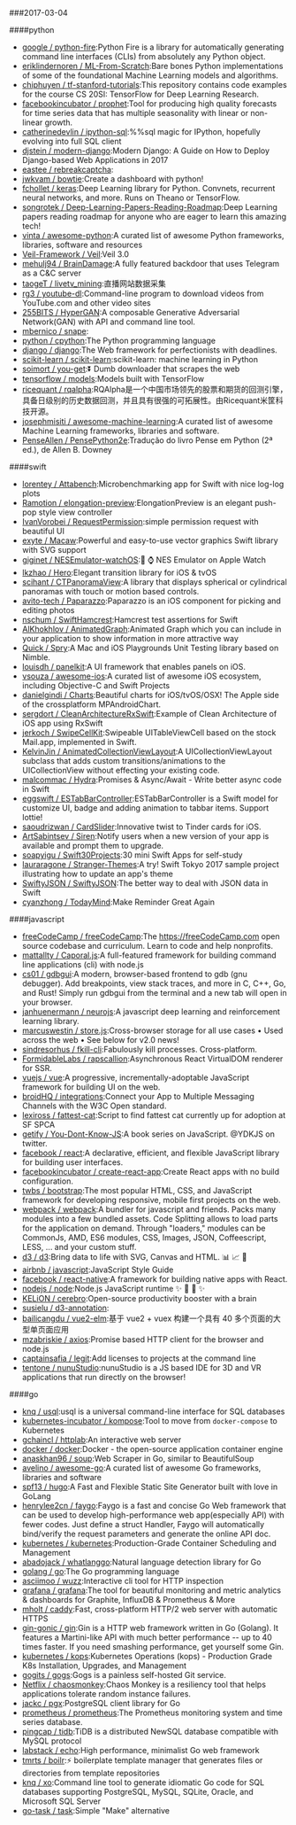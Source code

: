 ###2017-03-04

####python
* [google / python-fire](https://github.com/google/python-fire):Python Fire is a library for automatically generating command line interfaces (CLIs) from absolutely any Python object.
* [eriklindernoren / ML-From-Scratch](https://github.com/eriklindernoren/ML-From-Scratch):Bare bones Python implementations of some of the foundational Machine Learning models and algorithms.
* [chiphuyen / tf-stanford-tutorials](https://github.com/chiphuyen/tf-stanford-tutorials):This repository contains code examples for the course CS 20SI: TensorFlow for Deep Learning Research.
* [facebookincubator / prophet](https://github.com/facebookincubator/prophet):Tool for producing high quality forecasts for time series data that has multiple seasonality with linear or non-linear growth.
* [catherinedevlin / ipython-sql](https://github.com/catherinedevlin/ipython-sql):%%sql magic for IPython, hopefully evolving into full SQL client
* [djstein / modern-django](https://github.com/djstein/modern-django):Modern Django: A Guide on How to Deploy Django-based Web Applications in 2017
* [eastee / rebreakcaptcha](https://github.com/eastee/rebreakcaptcha):
* [jwkvam / bowtie](https://github.com/jwkvam/bowtie):Create a dashboard with python!
* [fchollet / keras](https://github.com/fchollet/keras):Deep Learning library for Python. Convnets, recurrent neural networks, and more. Runs on Theano or TensorFlow.
* [songrotek / Deep-Learning-Papers-Reading-Roadmap](https://github.com/songrotek/Deep-Learning-Papers-Reading-Roadmap):Deep Learning papers reading roadmap for anyone who are eager to learn this amazing tech!
* [vinta / awesome-python](https://github.com/vinta/awesome-python):A curated list of awesome Python frameworks, libraries, software and resources
* [Veil-Framework / Veil](https://github.com/Veil-Framework/Veil):Veil 3.0
* [mehulj94 / BrainDamage](https://github.com/mehulj94/BrainDamage):A fully featured backdoor that uses Telegram as a C&C server
* [taogeT / livetv_mining](https://github.com/taogeT/livetv_mining):直播网站数据采集
* [rg3 / youtube-dl](https://github.com/rg3/youtube-dl):Command-line program to download videos from YouTube.com and other video sites
* [255BITS / HyperGAN](https://github.com/255BITS/HyperGAN):A composable Generative Adversarial Network(GAN) with API and command line tool.
* [mbernico / snape](https://github.com/mbernico/snape):
* [python / cpython](https://github.com/python/cpython):The Python programming language
* [django / django](https://github.com/django/django):The Web framework for perfectionists with deadlines.
* [scikit-learn / scikit-learn](https://github.com/scikit-learn/scikit-learn):scikit-learn: machine learning in Python
* [soimort / you-get](https://github.com/soimort/you-get):⏬ Dumb downloader that scrapes the web
* [tensorflow / models](https://github.com/tensorflow/models):Models built with TensorFlow
* [ricequant / rqalpha](https://github.com/ricequant/rqalpha):RQAlpha是一个中国市场领先的股票和期货的回测引擎，具备日级别的历史数据回测，并且具有很强的可拓展性。由Ricequant米筐科技开源。
* [josephmisiti / awesome-machine-learning](https://github.com/josephmisiti/awesome-machine-learning):A curated list of awesome Machine Learning frameworks, libraries and software.
* [PenseAllen / PensePython2e](https://github.com/PenseAllen/PensePython2e):Tradução do livro Pense em Python (2ª ed.), de Allen B. Downey

####swift
* [lorentey / Attabench](https://github.com/lorentey/Attabench):Microbenchmarking app for Swift with nice log-log plots
* [Ramotion / elongation-preview](https://github.com/Ramotion/elongation-preview):ElongationPreview is an elegant push-pop style view controller
* [IvanVorobei / RequestPermission](https://github.com/IvanVorobei/RequestPermission):simple permission request with beautiful UI
* [exyte / Macaw](https://github.com/exyte/Macaw):Powerful and easy-to-use vector graphics Swift library with SVG support
* [giginet / NESEmulator-watchOS](https://github.com/giginet/NESEmulator-watchOS):👾 ⌚️ NES Emulator on Apple Watch
* [lkzhao / Hero](https://github.com/lkzhao/Hero):Elegant transition library for iOS & tvOS
* [scihant / CTPanoramaView](https://github.com/scihant/CTPanoramaView):A library that displays spherical or cylindrical panoramas with touch or motion based controls.
* [avito-tech / Paparazzo](https://github.com/avito-tech/Paparazzo):Paparazzo is an iOS component for picking and editing photos
* [nschum / SwiftHamcrest](https://github.com/nschum/SwiftHamcrest):Hamcrest test assertions for Swift
* [AlKhokhlov / AnimatedGraph](https://github.com/AlKhokhlov/AnimatedGraph):Animated Graph which you can include in your application to show information in more attractive way
* [Quick / Spry](https://github.com/Quick/Spry):A Mac and iOS Playgrounds Unit Testing library based on Nimble.
* [louisdh / panelkit](https://github.com/louisdh/panelkit):A UI framework that enables panels on iOS.
* [vsouza / awesome-ios](https://github.com/vsouza/awesome-ios):A curated list of awesome iOS ecosystem, including Objective-C and Swift Projects
* [danielgindi / Charts](https://github.com/danielgindi/Charts):Beautiful charts for iOS/tvOS/OSX! The Apple side of the crossplatform MPAndroidChart.
* [sergdort / CleanArchitectureRxSwift](https://github.com/sergdort/CleanArchitectureRxSwift):Example of Clean Architecture of iOS app using RxSwift
* [jerkoch / SwipeCellKit](https://github.com/jerkoch/SwipeCellKit):Swipeable UITableViewCell based on the stock Mail.app, implemented in Swift.
* [KelvinJin / AnimatedCollectionViewLayout](https://github.com/KelvinJin/AnimatedCollectionViewLayout):A UICollectionViewLayout subclass that adds custom transitions/animations to the UICollectionView without effecting your existing code.
* [malcommac / Hydra](https://github.com/malcommac/Hydra):Promises & Async/Await - Write better async code in Swift
* [eggswift / ESTabBarController](https://github.com/eggswift/ESTabBarController):ESTabBarController is a Swift model for customize UI, badge and adding animation to tabbar items. Support lottie!
* [saoudrizwan / CardSlider](https://github.com/saoudrizwan/CardSlider):Innovative twist to Tinder cards for iOS.
* [ArtSabintsev / Siren](https://github.com/ArtSabintsev/Siren):Notify users when a new version of your app is available and prompt them to upgrade.
* [soapyigu / Swift30Projects](https://github.com/soapyigu/Swift30Projects):30 mini Swift Apps for self-study
* [lauraragone / Stranger-Themes](https://github.com/lauraragone/Stranger-Themes):A try! Swift Tokyo 2017 sample project illustrating how to update an app's theme
* [SwiftyJSON / SwiftyJSON](https://github.com/SwiftyJSON/SwiftyJSON):The better way to deal with JSON data in Swift
* [cyanzhong / TodayMind](https://github.com/cyanzhong/TodayMind):Make Reminder Great Again

####javascript
* [freeCodeCamp / freeCodeCamp](https://github.com/freeCodeCamp/freeCodeCamp):The https://freeCodeCamp.com open source codebase and curriculum. Learn to code and help nonprofits.
* [mattallty / Caporal.js](https://github.com/mattallty/Caporal.js):A full-featured framework for building command line applications (cli) with node.js
* [cs01 / gdbgui](https://github.com/cs01/gdbgui):A modern, browser-based frontend to gdb (gnu debugger). Add breakpoints, view stack traces, and more in C, C++, Go, and Rust! Simply run gdbgui from the terminal and a new tab will open in your browser.
* [janhuenermann / neurojs](https://github.com/janhuenermann/neurojs):A javascript deep learning and reinforcement learning library.
* [marcuswestin / store.js](https://github.com/marcuswestin/store.js):Cross-browser storage for all use cases • Used across the web • See below for v2.0 news!
* [sindresorhus / fkill-cli](https://github.com/sindresorhus/fkill-cli):Fabulously kill processes. Cross-platform.
* [FormidableLabs / rapscallion](https://github.com/FormidableLabs/rapscallion):Asynchronous React VirtualDOM renderer for SSR.
* [vuejs / vue](https://github.com/vuejs/vue):A progressive, incrementally-adoptable JavaScript framework for building UI on the web.
* [broidHQ / integrations](https://github.com/broidHQ/integrations):Connect your App to Multiple Messaging Channels with the W3C Open standard.
* [lexiross / fattest-cat](https://github.com/lexiross/fattest-cat):Script to find fattest cat currently up for adoption at SF SPCA
* [getify / You-Dont-Know-JS](https://github.com/getify/You-Dont-Know-JS):A book series on JavaScript. @YDKJS on twitter.
* [facebook / react](https://github.com/facebook/react):A declarative, efficient, and flexible JavaScript library for building user interfaces.
* [facebookincubator / create-react-app](https://github.com/facebookincubator/create-react-app):Create React apps with no build configuration.
* [twbs / bootstrap](https://github.com/twbs/bootstrap):The most popular HTML, CSS, and JavaScript framework for developing responsive, mobile first projects on the web.
* [webpack / webpack](https://github.com/webpack/webpack):A bundler for javascript and friends. Packs many modules into a few bundled assets. Code Splitting allows to load parts for the application on demand. Through "loaders," modules can be CommonJs, AMD, ES6 modules, CSS, Images, JSON, Coffeescript, LESS, ... and your custom stuff.
* [d3 / d3](https://github.com/d3/d3):Bring data to life with SVG, Canvas and HTML. 📊 📈 🎉
* [airbnb / javascript](https://github.com/airbnb/javascript):JavaScript Style Guide
* [facebook / react-native](https://github.com/facebook/react-native):A framework for building native apps with React.
* [nodejs / node](https://github.com/nodejs/node):Node.js JavaScript runtime ✨ 🐢 🚀 ✨
* [KELiON / cerebro](https://github.com/KELiON/cerebro):Open-source productivity booster with a brain
* [susielu / d3-annotation](https://github.com/susielu/d3-annotation):
* [bailicangdu / vue2-elm](https://github.com/bailicangdu/vue2-elm):基于 vue2 + vuex 构建一个具有 40 多个页面的大型单页面应用
* [mzabriskie / axios](https://github.com/mzabriskie/axios):Promise based HTTP client for the browser and node.js
* [captainsafia / legit](https://github.com/captainsafia/legit):Add licenses to projects at the command line
* [tentone / nunuStudio](https://github.com/tentone/nunuStudio):nunuStudio is a JS based IDE for 3D and VR applications that run directly on the browser!

####go
* [knq / usql](https://github.com/knq/usql):usql is a universal command-line interface for SQL databases
* [kubernetes-incubator / kompose](https://github.com/kubernetes-incubator/kompose):Tool to move from `docker-compose` to Kubernetes
* [gchaincl / httplab](https://github.com/gchaincl/httplab):An interactive web server
* [docker / docker](https://github.com/docker/docker):Docker - the open-source application container engine
* [anaskhan96 / soup](https://github.com/anaskhan96/soup):Web Scraper in Go, similar to BeautifulSoup
* [avelino / awesome-go](https://github.com/avelino/awesome-go):A curated list of awesome Go frameworks, libraries and software
* [spf13 / hugo](https://github.com/spf13/hugo):A Fast and Flexible Static Site Generator built with love in GoLang
* [henrylee2cn / faygo](https://github.com/henrylee2cn/faygo):Faygo is a fast and concise Go Web framework that can be used to develop high-performance web app(especially API) with fewer codes. Just define a struct Handler, Faygo will automatically bind/verify the request parameters and generate the online API doc.
* [kubernetes / kubernetes](https://github.com/kubernetes/kubernetes):Production-Grade Container Scheduling and Management
* [abadojack / whatlanggo](https://github.com/abadojack/whatlanggo):Natural language detection library for Go
* [golang / go](https://github.com/golang/go):The Go programming language
* [asciimoo / wuzz](https://github.com/asciimoo/wuzz):Interactive cli tool for HTTP inspection
* [grafana / grafana](https://github.com/grafana/grafana):The tool for beautiful monitoring and metric analytics & dashboards for Graphite, InfluxDB & Prometheus & More
* [mholt / caddy](https://github.com/mholt/caddy):Fast, cross-platform HTTP/2 web server with automatic HTTPS
* [gin-gonic / gin](https://github.com/gin-gonic/gin):Gin is a HTTP web framework written in Go (Golang). It features a Martini-like API with much better performance -- up to 40 times faster. If you need smashing performance, get yourself some Gin.
* [kubernetes / kops](https://github.com/kubernetes/kops):Kubernetes Operations (kops) - Production Grade K8s Installation, Upgrades, and Management
* [gogits / gogs](https://github.com/gogits/gogs):Gogs is a painless self-hosted Git service.
* [Netflix / chaosmonkey](https://github.com/Netflix/chaosmonkey):Chaos Monkey is a resiliency tool that helps applications tolerate random instance failures.
* [jackc / pgx](https://github.com/jackc/pgx):PostgreSQL client library for Go
* [prometheus / prometheus](https://github.com/prometheus/prometheus):The Prometheus monitoring system and time series database.
* [pingcap / tidb](https://github.com/pingcap/tidb):TiDB is a distributed NewSQL database compatible with MySQL protocol
* [labstack / echo](https://github.com/labstack/echo):High performance, minimalist Go web framework
* [tmrts / boilr](https://github.com/tmrts/boilr):⚡️ boilerplate template manager that generates files or directories from template repositories
* [knq / xo](https://github.com/knq/xo):Command line tool to generate idiomatic Go code for SQL databases supporting PostgreSQL, MySQL, SQLite, Oracle, and Microsoft SQL Server
* [go-task / task](https://github.com/go-task/task):Simple "Make" alternative
